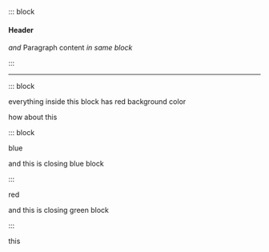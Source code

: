 ::: block

#### Header
_and_
Paragraph content
*in same block*

:::

---

::: block <!-- element style="background-color: green;" -->

everything inside this block has red background color

how about this

::: block <!-- element style="background-color: blue;" -->

blue

and this is closing blue block

:::

red

and this is closing green block

:::

this

